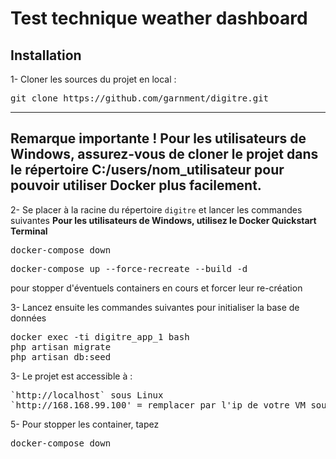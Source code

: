 # Test technique weather dashboard

## Installation

1- Cloner les sources du projet en local :
<pre>git clone https://github.com/garnment/digitre.git</pre>

---
**Remarque importante !** 
Pour les utilisateurs de Windows, assurez-vous de cloner le projet dans le répertoire C:/users/nom_utilisateur pour pouvoir utiliser Docker plus facilement.
---

2- Se placer à la racine du répertoire `digitre` et lancer les commandes suivantes
**Pour les utilisateurs de Windows, utilisez le Docker Quickstart Terminal**
<pre>docker-compose down</pre> 
<pre>docker-compose up --force-recreate --build -d</pre>
pour stopper d'éventuels containers en cours et forcer leur re-création

3- Lancez ensuite les commandes suivantes pour initialiser la base de données
<pre>
docker exec -ti digitre_app_1 bash
php artisan migrate
php artisan db:seed
</pre>

3- Le projet est accessible à :
<pre>
`http://localhost` sous Linux
`http://168.168.99.100' = remplacer par l'ip de votre VM sous Windows
</pre>

5- Pour stopper les container, tapez 
<pre>docker-compose down</pre>
